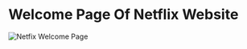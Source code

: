 # Welcome Page Of Netflix Website

![Netfix Welcome Page](https://github.com/GedelaTriveni/Netflix/assets/152489814/6807b768-5df9-4455-8cb3-1fc71ad39879)
